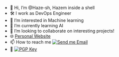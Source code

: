 - 👋 Hi, I’m @Haze-sh, Hazem inside a shell
- 🛠 I work as DevOps Engineer
- 👀 I’m interested in Machine learning
- 🌱 I’m currently learning AI
- 💞️ I’m looking to collaborate on interesting projects!
- 🌐 [Personal Website](https://hazemhussien.xyz/)
- 📫 How to reach me [![Send me Email](https://img.shields.io/static/v1?label=email&message=contact@hazemhussien.xyz&color=blue&style=flat-square)](mailto:contact@hazemhussien.xyz)
- :key: [![PGP Key](https://img.shields.io/static/v1?label=PGP&message=FB76D70DACB6D7A420B0D7AD33B8E38DA567CB09&color=blue&style=flat-square)](https://keys.openpgp.org/search?q=FB76D70DACB6D7A420B0D7AD33B8E38DA567CB09)

<!---
Haze-sh/Haze-sh is a ✨ special ✨ repository because its `README.md` (this file) appears on your GitHub profile.
You can click the Preview link to take a look at your changes.
--->
